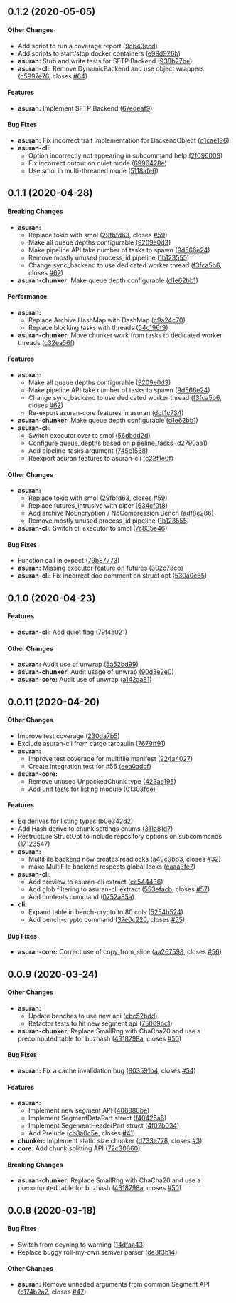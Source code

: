 <a name="0.1.2"></a>
## 0.1.2 (2020-05-05)


#### Other Changes

*   Add script to run a coverage report ([9c643ccd](https://gitlab.com/asuran-rs/asuran/commit/9c643ccd67350fc4571d92430b7f839ba90593f1))
*   Add scripts to start/stop docker containers ([e99d926b](https://gitlab.com/asuran-rs/asuran/commit/e99d926b1503d1c91e382dd82631e2c1aa14d0eb))
* **asuran:**  Stub and write tests for SFTP Backend ([938b27be](https://gitlab.com/asuran-rs/asuran/commit/938b27bec3c9583b80b8bcfec2303709b74f31f4))
* **asuran-cli:**  Remove DynamicBackend and use object wrappers ([c5997e76](https://gitlab.com/asuran-rs/asuran/commit/c5997e7685ad22bcf0a8fbe0962a1ddce89405d2), closes [#64](https://gitlab.com/asuran-rs/asuran/issues/64))

#### Features

* **asuran:**  Implement SFTP Backend ([67edeaf9](https://gitlab.com/asuran-rs/asuran/commit/67edeaf95753fbecfede57c3ba3d262e686b5263))

#### Bug Fixes

* **asuran:**  Fix incorrect trait implementation for BackendObject ([d1cae196](https://gitlab.com/asuran-rs/asuran/commit/d1cae1960ecb17c496cd1f854ba851b3e43e06ec))
* **asuran-cli:**
  *  Option incorrectly not appearing in subcommand help ([2f096009](https://gitlab.com/asuran-rs/asuran/commit/2f096009509bca977c9e66a9bd076ee410c7eef9))
  *  Fix incorrect output on quiet mode ([6996428e](https://gitlab.com/asuran-rs/asuran/commit/6996428e0ca6a67dfdac2a23296d4af7b773ed9a))
  *  Use smol in multi-threaded mode ([5118afe6](https://gitlab.com/asuran-rs/asuran/commit/5118afe65a1999a22ee5866bb13f8dc914ca4935))



<a name="0.1.1"></a>
## 0.1.1 (2020-04-28)


#### Breaking Changes

* **asuran:**
  *  Replace tokio with smol ([29fbfd63](29fbfd63), closes [#59](59))
  *  Make all queue depths configurable ([9209e0d3](9209e0d3))
  *  Make pipeline API take number of tasks to spawn ([9d566e24](9d566e24))
  *  Remove mostly unused process_id pipeline ([1b123555](1b123555))
  *  Change sync_backend to use dedicated worker thread ([f3fca5b6](f3fca5b6), closes [#62](62))
* **asuran-chunker:**  Make queue depth configurable ([d1e62bb1](d1e62bb1))

#### Performance

* **asuran:**
  *  Replace Archive HashMap with DashMap ([c9a24c70](c9a24c70))
  *  Replace blocking tasks with threads ([64c196f9](64c196f9))
* **asuran-chunker:**  Move chunker work from tasks to dedicated worker threads ([c32ea56f](c32ea56f))

#### Features

* **asuran:**
  *  Make all queue depths configurable ([9209e0d3](9209e0d3))
  *  Make pipeline API take number of tasks to spawn ([9d566e24](9d566e24))
  *  Change sync_backend to use dedicated worker thread ([f3fca5b6](f3fca5b6), closes [#62](62))
  *  Re-export asuran-core features in asuran ([ddf1c734](ddf1c734))
* **asuran-chunker:**  Make queue depth configurable ([d1e62bb1](d1e62bb1))
* **asuran-cli:**
  *  Switch executor over to smol ([56dbdd2d](56dbdd2d))
  *  Configure queue_depths based on pipeline_tasks ([d2790aa1](d2790aa1))
  *  Add pipeline-tasks argument ([745e1538](745e1538))
  *  Reexport asuran features to asuran-cli ([c22f1e0f](c22f1e0f))

#### Other Changes

* **asuran:**
  *  Replace tokio with smol ([29fbfd63](29fbfd63), closes [#59](59))
  *  Replace futures_intrusive with piper ([634cf0f8](634cf0f8))
  *  Add archive NoEncryption / NoCompression Bench ([adf8e286](adf8e286))
  *  Remove mostly unused process_id pipeline ([1b123555](1b123555))
* **asuran-cli:**  Switch cli executor to smol ([7c835e46](7c835e46))

#### Bug Fixes

*   Function call in expect ([79b87773](79b87773))
* **asuran:**  Missing executor feature on futures ([302c73cb](302c73cb))
* **asuran-cli:**  Fix incorrect doc comment on struct opt ([530a0c65](530a0c65))



<a name="0.1.0"></a>
## 0.1.0 (2020-04-23)


#### Features

* **asuran-cli:**  Add quiet flag ([79f4a021](79f4a021))

#### Other Changes

* **asuran:**  Audit use of unwrap ([5a52bd99](5a52bd99))
* **asuran-chunker:**  Audit usage of unwrap ([90d3e2e0](90d3e2e0))
* **asuran-core:**  Audit use of unwrap ([a142aa81](a142aa81))



<a name="0.0.11"></a>
## 0.0.11 (2020-04-20)


#### Other Changes

*   Improve test coverage ([230da7b5](230da7b5))
*   Exclude asuran-cli from cargo tarpaulin ([7679ff91](7679ff91))
* **asuran:**
  *  Improve test coverage for multifile manifest ([924a4027](924a4027))
  *  Create integration test for #56 ([eea0adcf](eea0adcf))
* **asuran-core:**
  *  Remove unused UnpackedChunk type ([423ae195](423ae195))
  *  Add unit tests for listing module ([01303fde](01303fde))

#### Features

*   Eq derives for listing types ([b0e342d2](b0e342d2))
*   Add Hash derive to chunk settings enums ([311a81d7](311a81d7))
*   Restructure StructOpt to include repository options on subcommands ([17123547](17123547))
* **asuran:**
  *  MultiFile backend now creates readlocks ([a49e9bb3](a49e9bb3), closes [#32](32))
  *  make MultiFile backend respects global locks ([caaa3fe7](caaa3fe7))
* **asuran-cli:**
  *  Add preview to asuran-cli extract ([ce544436](ce544436))
  *  Add glob filtering to asuran-cli extract ([553efacb](553efacb), closes [#57](57))
  *  Add contents command ([0752a85a](0752a85a))
* **cli:**
  *  Expand table in bench-crypto to 80 cols ([5254b524](5254b524))
  *  Add bench-crypto command ([37e0c220](37e0c220), closes [#55](55))

#### Bug Fixes

* **asuran-core:**  Correct use of copy_from_slice ([aa267598](aa267598), closes [#56](56))



<a name="0.0.9"></a>
## 0.0.9 (2020-03-24)


#### Other Changes

* **asuran:**
  *  Update benches to use new api ([cbc52bdd](cbc52bdd))
  *  Refactor tests to hit new segment api ([75069bc1](75069bc1))
* **asuran-chunker:**  Replace SmallRng with ChaCha20 and use a precomputed table for buzhash ([4318798a](4318798a), closes [#50](50))

#### Bug Fixes

* **asuran:**  Fix a cache invalidation bug ([803591b4](803591b4), closes [#54](54))

#### Features

* **asuran:**
  *  Implement new segment API ([406380be](406380be))
  *  Implement SegmentDataPart struct ([f40425a6](f40425a6))
  *  Implement SegementHeaderPart struct ([4f02b034](4f02b034))
  *  Add Prelude ([cb8a0c5e](cb8a0c5e), closes [#41](41))
* **chunker:**  Implement static size chunker ([d733e778](d733e778), closes [#3](3))
* **core:**  Add chunk splitting API ([72c30660](72c30660))

#### Breaking Changes

* **asuran-chunker:**  Replace SmallRng with ChaCha20 and use a precomputed table for buzhash ([4318798a](4318798a), closes [#50](50))



<a name="0.0.8"></a>
## 0.0.8 (2020-03-18)


#### Bug Fixes

*   Switch from deyning to warning ([14dfaa43](14dfaa43))
*   Replace buggy roll-my-own semver parser ([de3f3b14](de3f3b14))

#### Other Changes

* **asuran:**  Remove unneded arguments from common Segment API ([c174b2a2](c174b2a2), closes [#47](47))



